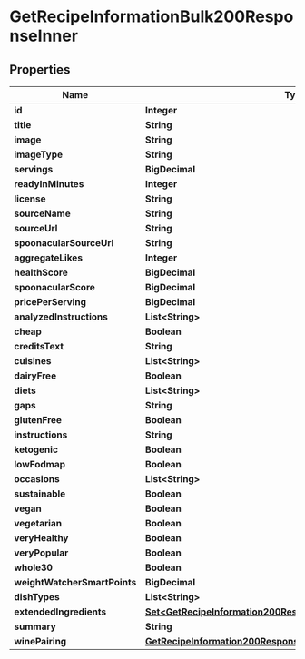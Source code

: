 

# GetRecipeInformationBulk200ResponseInner


## Properties

| Name | Type | Description | Notes |
|------------ | ------------- | ------------- | -------------|
|**id** | **Integer** |  |  |
|**title** | **String** |  |  |
|**image** | **String** |  |  |
|**imageType** | **String** |  |  |
|**servings** | **BigDecimal** |  |  |
|**readyInMinutes** | **Integer** |  |  |
|**license** | **String** |  |  |
|**sourceName** | **String** |  |  |
|**sourceUrl** | **String** |  |  |
|**spoonacularSourceUrl** | **String** |  |  |
|**aggregateLikes** | **Integer** |  |  |
|**healthScore** | **BigDecimal** |  |  |
|**spoonacularScore** | **BigDecimal** |  |  |
|**pricePerServing** | **BigDecimal** |  |  |
|**analyzedInstructions** | **List&lt;String&gt;** |  |  |
|**cheap** | **Boolean** |  |  |
|**creditsText** | **String** |  |  |
|**cuisines** | **List&lt;String&gt;** |  |  |
|**dairyFree** | **Boolean** |  |  |
|**diets** | **List&lt;String&gt;** |  |  |
|**gaps** | **String** |  |  |
|**glutenFree** | **Boolean** |  |  |
|**instructions** | **String** |  |  |
|**ketogenic** | **Boolean** |  |  |
|**lowFodmap** | **Boolean** |  |  |
|**occasions** | **List&lt;String&gt;** |  |  |
|**sustainable** | **Boolean** |  |  |
|**vegan** | **Boolean** |  |  |
|**vegetarian** | **Boolean** |  |  |
|**veryHealthy** | **Boolean** |  |  |
|**veryPopular** | **Boolean** |  |  |
|**whole30** | **Boolean** |  |  |
|**weightWatcherSmartPoints** | **BigDecimal** |  |  |
|**dishTypes** | **List&lt;String&gt;** |  |  |
|**extendedIngredients** | [**Set&lt;GetRecipeInformation200ResponseExtendedIngredientsInner&gt;**](GetRecipeInformation200ResponseExtendedIngredientsInner.md) |  |  |
|**summary** | **String** |  |  |
|**winePairing** | [**GetRecipeInformation200ResponseWinePairing**](GetRecipeInformation200ResponseWinePairing.md) |  |  |




